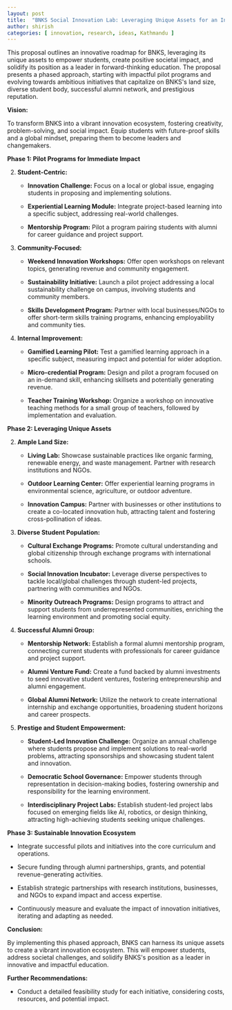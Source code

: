 ```yaml
---
layout: post
title:  "BNKS Social Innovation Lab: Leveraging Unique Assets for an Innovation Edge"
author: shirish
categories: [ innovation, research, ideas, Kathmandu ]
---
```


This proposal outlines an innovative roadmap for BNKS, leveraging its unique assets to empower students, create positive societal impact, and solidify its position as a leader in forward-thinking education. The proposal presents a phased approach, starting with impactful pilot programs and evolving towards ambitious initiatives that capitalize on BNKS's land size, diverse student body, successful alumni network, and prestigious reputation.

**Vision:**

To transform BNKS into a vibrant innovation ecosystem, fostering creativity, problem-solving, and social impact. Equip students with future-proof skills and a global mindset, preparing them to become leaders and changemakers.

**Phase 1: Pilot Programs for Immediate Impact**

2.  **Student-Centric:**

    -   **Innovation Challenge:** Focus on a local or global issue, engaging students in proposing and implementing solutions.

    -   **Experiential Learning Module:** Integrate project-based learning into a specific subject, addressing real-world challenges.

    -   **Mentorship Program:** Pilot a program pairing students with alumni for career guidance and project support.

4.  **Community-Focused:**

    -   **Weekend Innovation Workshops:** Offer open workshops on relevant topics, generating revenue and community engagement.

    -   **Sustainability Initiative:** Launch a pilot project addressing a local sustainability challenge on campus, involving students and community members.

    -   **Skills Development Program:** Partner with local businesses/NGOs to offer short-term skills training programs, enhancing employability and community ties.

6.  **Internal Improvement:**

    -   **Gamified Learning Pilot:** Test a gamified learning approach in a specific subject, measuring impact and potential for wider adoption.

    -   **Micro-credential Program:** Design and pilot a program focused on an in-demand skill, enhancing skillsets and potentially generating revenue.

    -   **Teacher Training Workshop:** Organize a workshop on innovative teaching methods for a small group of teachers, followed by implementation and evaluation.

**Phase 2: Leveraging Unique Assets**

2.  **Ample Land Size:**

    -   **Living Lab:** Showcase sustainable practices like organic farming, renewable energy, and waste management. Partner with research institutions and NGOs.

    -   **Outdoor Learning Center:** Offer experiential learning programs in environmental science, agriculture, or outdoor adventure.

    -   **Innovation Campus:** Partner with businesses or other institutions to create a co-located innovation hub, attracting talent and fostering cross-pollination of ideas.

4.  **Diverse Student Population:**

    -   **Cultural Exchange Programs:** Promote cultural understanding and global citizenship through exchange programs with international schools.

    -   **Social Innovation Incubator:** Leverage diverse perspectives to tackle local/global challenges through student-led projects, partnering with communities and NGOs.

    -   **Minority Outreach Programs:** Design programs to attract and support students from underrepresented communities, enriching the learning environment and promoting social equity.

6.  **Successful Alumni Group:**

    -   **Mentorship Network:** Establish a formal alumni mentorship program, connecting current students with professionals for career guidance and project support.

    -   **Alumni Venture Fund:** Create a fund backed by alumni investments to seed innovative student ventures, fostering entrepreneurship and alumni engagement.

    -   **Global Alumni Network:** Utilize the network to create international internship and exchange opportunities, broadening student horizons and career prospects.

8.  **Prestige and Student Empowerment:**

    -   **Student-Led Innovation Challenge:** Organize an annual challenge where students propose and implement solutions to real-world problems, attracting sponsorships and showcasing student talent and innovation.

    -   **Democratic School Governance:** Empower students through representation in decision-making bodies, fostering ownership and responsibility for the learning environment.

    -   **Interdisciplinary Project Labs:** Establish student-led project labs focused on emerging fields like AI, robotics, or design thinking, attracting high-achieving students seeking unique challenges.

**Phase 3: Sustainable Innovation Ecosystem**

-   Integrate successful pilots and initiatives into the core curriculum and operations.

-   Secure funding through alumni partnerships, grants, and potential revenue-generating activities.

-   Establish strategic partnerships with research institutions, businesses, and NGOs to expand impact and access expertise.

-   Continuously measure and evaluate the impact of innovation initiatives, iterating and adapting as needed.

**Conclusion:**

By implementing this phased approach, BNKS can harness its unique assets to create a vibrant innovation ecosystem. This will empower students, address societal challenges, and solidify BNKS's position as a leader in innovative and impactful education.

**Further Recommendations:**

-   Conduct a detailed feasibility study for each initiative, considering costs, resources, and potential impact.